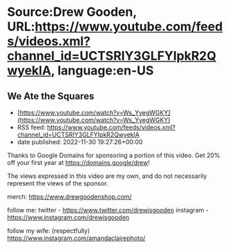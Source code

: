 # Source:Drew Gooden, URL:https://www.youtube.com/feeds/videos.xml?channel_id=UCTSRIY3GLFYIpkR2QwyeklA, language:en-US

## We Ate the Squares
 - [https://www.youtube.com/watch?v=Ws_YyegWGKY](https://www.youtube.com/watch?v=Ws_YyegWGKY)
 - RSS feed: https://www.youtube.com/feeds/videos.xml?channel_id=UCTSRIY3GLFYIpkR2QwyeklA
 - date published: 2022-11-30 19:27:26+00:00

Thanks to Google Domains for sponsoring a portion of this video. Get 20% off your first year at https://domains.google/drew!

The views expressed in this video are my own, and do not necessarily represent the views of the sponsor. 

merch:
https://www.drewgoodenshop.com/

follow me:
twitter - https://www.twitter.com/drewisgooden
instagram - https://www.instagram.com/drewisgooden

follow my wife: (respectfully)
https://www.instagram.com/amandaclairephoto/

